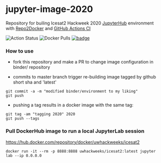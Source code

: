 # jupyter-image-2020
Repository for builing Icesat2 Hackweek 2020 [JupyterHub](https://jupyter.org/hub) environment with [Repo2Docker](https://repo2docker.readthedocs.io/en/latest/) and [GitHub Actions CI](https://help.github.com/en/actions/automating-your-workflow-with-github-actions)

![Action Status](https://github.com/ICESAT-2HackWeek/jupyter-image-2020/workflows/MasterBuild/badge.svg)
![Docker Pulls](https://img.shields.io/docker/pulls/uwhackweeks/icesat2)
[![badge](https://img.shields.io/static/v1.svg?logo=Jupyter&label=Pangeo+Binder&message=AWS+us-west-2&color=orange)](https://staging.aws-uswest2-binder.pangeo.io/v2/gh/ICESAT-2HackWeek/jupyter-image-2020/binder?urlpath=git-pull?repo=https://github.com/ICESAT-2HackWeek/ICESat2_hackweek_tutorials%26amp%3Bbranch=master%26amp%3Burlpath=lab%3Fautodecode)

### How to use
* fork this repository and make a PR to change image configuration in binder/ repository

* commits to master branch trigger re-building image tagged by github short sha and 'latest'
```
git commit -a -m "modified binder/environment to my liking"
git push
```
* pushing a tag results in a docker image with the same tag:
```
git tag -am "tagging 2020" 2020
git push --tags
```

### Pull DockerHub image to run a local JupyterLab session
https://hub.docker.com/repository/docker/uwhackweeks/icesat2
```
docker run -it --rm -p 8888:8888 uwhackweeks/icesat2:latest jupyter lab --ip 0.0.0.0
```
